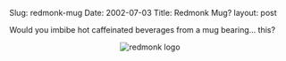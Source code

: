 Slug: redmonk-mug
Date: 2002-07-03
Title: Redmonk Mug?
layout: post

Would you imbibe hot caffeinated beverages from a mug bearing... this?

<div align="center"><img alt="redmonk logo" border="0" src="http://media.redmonk.net/images/redmonkLogo.gif" title="see the logo. love the logo." /></div>
